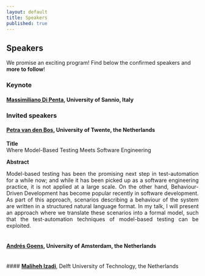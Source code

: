 ```yaml
---
layout: default
title: Speakers
published: true
---
```


## Speakers

We promise an exciting program! Find below the confirmed speakers and **more to follow**! 


### Keynote 

#### <a href="https://mdipenta.github.io/"><b>Massimiliano Di Penta</b></a>, University of Sannio, Italy <br />


### Invited speakers

#### <a href="https://petravdbos.nl/"><b>Petra van den Bos</b></a>, University of Twente, the Netherlands <br />
**Title**\
Where Model-Based Testing Meets Software Engineering

**Abstract**
<div style="text-align: justify">
Model-based testing has been the promising next step in test-automation for a while now; and while it has been picked up as a software engineering practice, it is not applied at a large scale. On the other hand, Behaviour-Driven Development has become popular recently in software development. As part of this approach, scenarios describing a behaviour of the system are written in a structured natural language format. In my talk, I will present an approach where we translate these scenarios into a formal model, such that the test-automation techniques of model-based testing can be exploited.
</div>
<br />


#### <a href="https://goens.org/"><b>Andrés Goens</b></a>, University of Amsterdam, the Netherlands<br />
<br />
#### <a href="https://malihehizadi.github.io/PersonalWebsite/"><b>Maliheh Izadi</b></a>, Delft University of Technology, the Netherlands<br />


<br />










